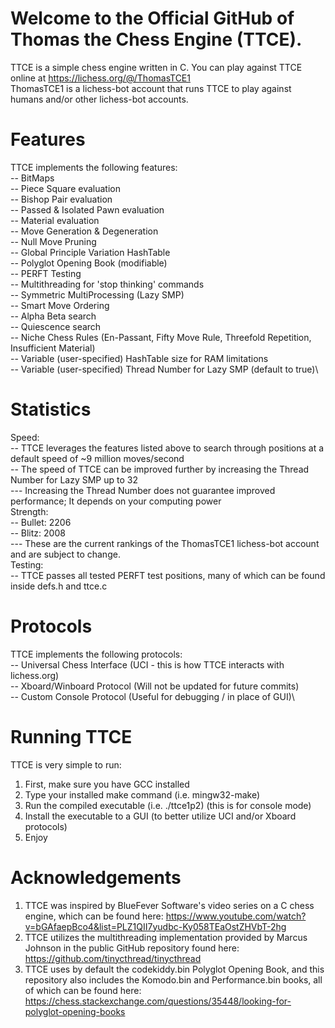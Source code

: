 # Welcome to the Official GitHub of Thomas the Chess Engine (TTCE).
TTCE is a simple chess engine written in C. You can play against TTCE online at https://lichess.org/@/ThomasTCE1 \
ThomasTCE1 is a lichess-bot account that runs TTCE to play against humans and/or other lichess-bot accounts.

# Features
TTCE implements the following features:\
-- BitMaps\
-- Piece Square evaluation\
-- Bishop Pair evaluation\
-- Passed & Isolated Pawn evaluation\
-- Material evaluation\
-- Move Generation & Degeneration\
-- Null Move Pruning\
-- Global Principle Variation HashTable\
-- Polyglot Opening Book (modifiable)\
-- PERFT Testing\
-- Multithreading for 'stop thinking' commands\
-- Symmetric MultiProcessing (Lazy SMP)\
-- Smart Move Ordering\
-- Alpha Beta search\
-- Quiescence search\
-- Niche Chess Rules (En-Passant, Fifty Move Rule, Threefold Repetition, Insufficient Material)\
-- Variable (user-specified) HashTable size for RAM limitations\
-- Variable (user-specified) Thread Number for Lazy SMP (default to true)\

# Statistics
Speed:\
-- TTCE leverages the features listed above to search through positions at a default speed of ~9 million moves/second \
-- The speed of TTCE can be improved further by increasing the Thread Number for Lazy SMP up to 32 \
--- Increasing the Thread Number does not guarantee improved performance; It depends on your computing power \
Strength:\
-- Bullet: 2206\
-- Blitz: 2008\
--- These are the current rankings of the ThomasTCE1 lichess-bot account and are subject to change.\
Testing:\
-- TTCE passes all tested PERFT test positions, many of which can be found inside defs.h and ttce.c

# Protocols
TTCE implements the following protocols:\
-- Universal Chess Interface (UCI - this is how TTCE interacts with lichess.org)\
-- Xboard/Winboard Protocol (Will not be updated for future commits)\
-- Custom Console Protocol (Useful for debugging / in place of GUI)\

# Running TTCE
TTCE is very simple to run:
1. First, make sure you have GCC installed 
2. Type your installed make command (i.e. mingw32-make)
3. Run the compiled executable (i.e. ./ttce1p2) (this is for console mode)
4. Install the executable to a GUI (to better utilize UCI and/or Xboard protocols)
5. Enjoy 

# Acknowledgements
1. TTCE was inspired by BlueFever Software's video series on a C chess engine, which can be found here: https://www.youtube.com/watch?v=bGAfaepBco4&list=PLZ1QII7yudbc-Ky058TEaOstZHVbT-2hg
2. TTCE utilizes the multithreading implementation provided by Marcus Johnson in the public GitHub repository found here: https://github.com/tinycthread/tinycthread
3. TTCE uses by default the codekiddy.bin Polyglot Opening Book, and this repository also includes the Komodo.bin and Performance.bin books, all of which can be found here: https://chess.stackexchange.com/questions/35448/looking-for-polyglot-opening-books





